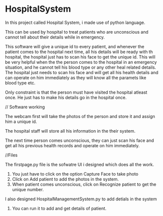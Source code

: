 # HospitalSystem
In this project called Hospital System, i made use of python language.

This can be used by hospital to treat patients who are unconscious and cannot tell about their details while in emergency.

This software will give a unique id to every patient, and whenever the patient comes to the hospital next time, all his details will be ready with th hospital, the hospital just has to scan his face to get the unique id. 
This will be very helpful when the the person comes to the hospital in an emergency situation, and he cannot tell his blood type or any other heal related details. The hospital just needs to scan his face and will get all his health details and can operate on him immediately 
as they will know all the paramets like blood type etc.

Only constraint is that the person must have visited the hospital atleast once.  He just has to make his details go in the hospital once. 

// Software working

The webcam first will take  the photos of the person and store it and assign him a unique id.

The hospital staff will store all his information in the their system.

The next time person comes unconscious, they can just scan his face and get all his previous health records and operate on him immediately.


//Files

The firstpage.py file is the sofwatre UI i designed which does all the work.
1) You just have to click on the option Capture Face  to take photo
2) Click on Add patient to add the photos in the system.
3) When patient comes unconscious, click on Recognize patient to get the unique number.


I also designed HospitalManagementSystem.py to add detials  in the system

1) You can run it to add and get details of patient.
